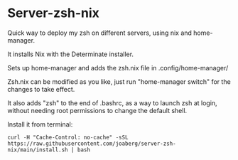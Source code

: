 # Server-zsh-nix
Quick way to deploy my zsh on different servers, using nix and home-manager.

It installs Nix with the Determinate installer.

Sets up home-manager and adds the zsh.nix file in .config/home-manager/

Zsh.nix can be modified as you like, just run "home-manager switch" for the changes to take effect.

It also adds "zsh" to the end of .bashrc, as a way to launch zsh at login, without needing root permissions to change the default shell.


Install it from terminal:
```
curl -H "Cache-Control: no-cache" -sSL https://raw.githubusercontent.com/joaberg/server-zsh-nix/main/install.sh | bash
```



